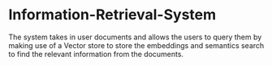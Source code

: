 # Information-Retrieval-System

The system takes in user documents and allows the users to query them by making use of a Vector store to store the embeddings and semantics search to find the relevant information from the documents. 
